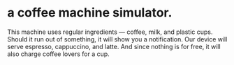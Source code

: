 # a coffee machine simulator. 
This machine uses regular ingredients — coffee, milk, and plastic cups. 
Should it run out of something, it will show you a notification. 
Our device will serve espresso, cappuccino, and latte. And since nothing is for free, it will also charge coffee lovers for a cup.
